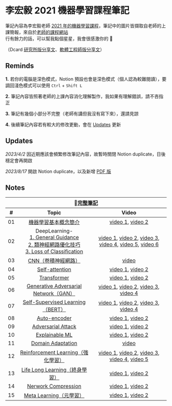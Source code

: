 # 李宏毅 2021 機器學習課程筆記

筆記內容為李宏毅老師 [2021 年的機器學習課程](https://www.youtube.com/playlist?list=PLJV_el3uVTsMhtt7_Y6sgTHGHp1Vb2P2J)，筆記中的圖片皆擷取自老師的上課簡報，來自於[老師的課程網站](https://speech.ee.ntu.edu.tw/~hylee/ml/2021-spring.php)  
行有餘力的話，可以幫我點個星星，我會很感激你的 🙂  
  
（Dcard [研究所版分享文](https://www.dcard.tw/f/graduate_school/p/241639442)、[軟體工程師版分享文](https://www.dcard.tw/f/softwareengineer/p/241639712)）

## Reminds

**1.** 若你的電腦是深色模式，Notion 預設也會是深色模式（個人認為較難閱讀），要調回淺色模式可以使用 ```Ctrl``` + ```Shift L```  

**2.** 筆記內容皆照著老師的上課內容消化理解製作，我如果有理解錯誤，請不吝指正   

**3.** 筆記有幾個小部分不完整（老師有講但我沒有寫下來），還請見諒  

**4.** 後續筆記內容若有較大的修改更動，會在 [Updates](https://github.com/chsiang426/ML-2021-notes#updates) 更新   

## Updates

*2023/4/2* 因近期應該會頻繁修改筆記內容，故暫時關閉 Notion duplicate，日後穩定會再開啟

*2023/8/17* 開啟 Notion duplicate，以及新增 [PDF 版](https://github.com/chsiang426/ML-2021-notes/tree/main/PDF)

## Notes

<table>
  <thead>
    <tr>
      <th colspan="3" align="center">📘<a href="https://chsiang.notion.site/647db86ee9c04d899f1bd7643e4d94cd?v=87bcbe3e176e422aa85cfb86900c5fd6v=87bcbe3e176e422aa85cfb86900c5fd6">完整筆記</a></th>
    </tr>
    <tr>
      <th align="center">#</th>
      <th align="center">Topic</th>
      <th align="center">Video</th>
    </tr>
  </thead>
  <tbody>
    <tr>
      <td align="center">01</td>
      <td align="center"><a href="https://chsiang.notion.site/01-b6979cc5ba9b4e2887d2b5e86c174897">機器學習基本概念簡介</a></td>
      <td align="center"><a href="https://youtu.be/Ye018rCVvOo">video 1</a>, <a href="https://youtu.be/bHcJCp2Fyxs">video 2</a></td>
    </tr>
    <tr>
      <td align="center">02</td>
      <td align="center">DeepLearning-<br/><a href="https://chsiang.notion.site/02-1-DeepLearning-General-Guidance-8a5b0e746c03406eba3921c51734629c">1. General Guidance</a><br/><a href="https://chsiang.notion.site/02-2-DeepLearning-002585231c2f413bbc626e00e464694d">2. 類神經網路優化技巧</a><br/><a href="https://chsiang.notion.site/02-3-DeepLearning-Loss-of-Classification-f492fe29ad284cc7bc3837600dc2f5d6">3. Loss of Classification</a></td>
      <td align="center"><a href="https://youtu.be/WeHM2xpYQpw">video 1</a>, <a href="https://youtu.be/QW6uINn7uGk">video 2</a>, <a href="https://youtu.be/zzbr1h9sF54">video 3</a>, <a href="https://youtu.be/HYUXEeh3kwY">video 4</a>, <a href="https://youtu.be/O2VkP8dJ5FE">video 5</a>, <a href="https://youtu.be/BABPWOkSbLE">video 6</a></td>
    </tr>
    <tr>
      <td align="center">03</td>
      <td align="center"><a href="https://chsiang.notion.site/03-CNN-86e7f137fdd0494fb08f236d34c67b6e">CNN（卷積神經網路）</a></td>
      <td align="center"><a href="https://youtu.be/OP5HcXJg2Aw">video</a></td>
    </tr>
    <tr>
      <td align="center">04</td>
      <td align="center"><a href="https://chsiang.notion.site/04-Self-attention-30e8a76bd1b146c690fe39faee260757">Self-attention</a></td>
      <td align="center"><a href="https://youtu.be/hYdO9CscNes">video 1</a>, <a href="https://youtu.be/gmsMY5kc-zw">video 2</a></td>
    </tr>
    <tr>
      <td align="center">05</td>
      <td align="center"><a href="https://chsiang.notion.site/05-Transformer-b6d1aa6cf7944806b0581ae5b667f66c">Transformer</a></td>
      <td align="center"><a href="https://youtu.be/n9TlOhRjYoc">video 1</a>, <a href="https://youtu.be/N6aRv06iv2g">video 2</a></td>
    </tr>
    <tr>
      <td align="center">06</td>
      <td align="center"><a href="https://chsiang.notion.site/06-Generative-Adversarial-Network-GAN-3eef1d4d34384ea596d6be37eb429a25">Generative Adversarial Network（GAN）</a></td>
      <td align="center"><a href="https://youtu.be/4OWp0wDu6Xw">video 1</a>, <a href="https://youtu.be/jNY1WBb8l4U">video 2</a>, <a href="https://youtu.be/MP0BnVH2yOo">video 3</a>, <a href="https://youtu.be/wulqhgnDr7E">video 4</a></td>
    </tr>
    <tr>
      <td align="center">07</td>
      <td align="center"><a href="https://chsiang.notion.site/07-Self-Supervised-Learning-BERT-2cb6d4c62aa44f9386708f3be787fba5">Self-Supervised Learning（BERT）</a></td>
      <td align="center"><a href="https://youtu.be/e422eloJ0W4">video 1</a>, <a href="https://youtu.be/gh0hewYkjgo">video 2</a>, <a href="https://youtu.be/ExXA05i8DEQ">video 3</a>, <a href="https://youtu.be/WY_E0Sd4K80">video 4</a></td>
    </tr>
    <tr>
      <td align="center">08</td>
      <td align="center"><a href="https://chsiang.notion.site/08-Auto-encoder-df28a523e1274b8db44489440685dd97">Auto-encoder</a></td>
      <td align="center"><a href="https://youtu.be/3oHlf8-J3Nc">video 1</a>, <a href="https://youtu.be/JZvEzb5PV3U">video 2</a></td>
    </tr>
    <tr>
      <td align="center">09</td>
      <td align="center"><a href="https://chsiang.notion.site/09-Adversarial-Attack-b2cea886ebd94672872127b4db066b4d">Adversarial Attack</a></td>
      <td align="center"><a href="https://youtu.be/xGQKhbjrFRk">video 1</a>, <a href="https://youtu.be/z-Q9ia5H2Ig">video 2</a></td>
    </tr>
    <tr>
      <td align="center">10</td>
      <td align="center"><a href="https://chsiang.notion.site/10-Explainable-ML-d9b555b0dddd4ac5be62dacc0e42c39a">Explainable ML</a></td>
      <td align="center"><a href="https://youtu.be/WQY85vaQfTI">video 1</a>, <a href="https://youtu.be/0ayIPqbdHYQ">video 2</a></td>
    </tr>
    <tr>
      <td align="center">11</td>
      <td align="center"><a href="https://chsiang.notion.site/11-Domain-Adaptation-3517a984643f46069ff838bb2f630523">Domain Adaptation</a></td>
      <td align="center"><a href="https://youtu.be/Mnk_oUrgppM">video</a></td>
    </tr>
    <tr>
      <td align="center">12</td>
      <td align="center"><a href="https://chsiang.notion.site/12-Reinforcement-Learning-b136944b862d43c68341c0dfa8cc9c4a">Reinforcement Learning（強化學習）</a></td>
      <td align="center"><a href="https://youtu.be/XWukX-ayIrs">video 1</a>, <a href="https://youtu.be/US8DFaAZcp4">video 2</a>, <a href="https://youtu.be/kk6DqWreLeU">video 3</a>, <a href="https://youtu.be/73YyF1gmIus">video 4</a>, <a href="https://youtu.be/75rZwxKBAf0">video 5</a></td>
    </tr>
    <tr>
      <td align="center">13</td>
      <td align="center"><a href="https://chsiang.notion.site/13-Life-Long-Learning-51582d9bb84f430fb8ebe5b3dae7c7b2">Life Long Learning（終身學習）</a></td>
      <td align="center"><a href="https://youtu.be/rWF9sg5w6Zk">video 1</a>, <a href="https://youtu.be/Y9Jay_vxOsM">video 2</a></td>
    </tr>
    <tr>
      <td align="center">14</td>
      <td align="center"><a href="https://chsiang.notion.site/14-Nerwork-Compression-4bae9dc82e1c4e06938d3637e6e966f9">Nerwork Compression</a></td>
      <td align="center"><a href="https://youtu.be/utk3EnAUh-g">video 1</a>, <a href="https://youtu.be/xrlbLPaq_Og">video 2</a></td>
    </tr>
    <tr>
      <td align="center">15</td>
      <td align="center"><a href="https://chsiang.notion.site/15-Meta-Learning-d31c228801f648a88ced9d064b347d1a">Meta Learning（元學習）</a></td>
      <td align="center"><a href="https://youtu.be/xoastiYx9JU">video 1</a>, <a href="https://youtu.be/Q68Eh-wm1Ts">video 2</a></td>
    </tr>
  </tbody>
</table>
